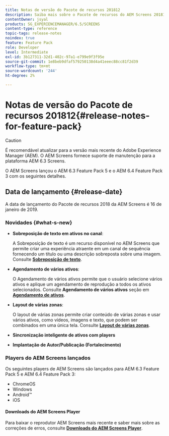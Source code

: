 ```yaml
---
title: Notas de versão do Pacote de recursos 201812
description: Saiba mais sobre o Pacote de recursos do AEM Screens 201812, lançado em 16 de janeiro de 2019.
contentOwner: jsyal
products: SG_EXPERIENCEMANAGER/6.5/SCREENS
content-type: reference
topic-tags: release-notes
noindex: true
feature: Feature Pack
role: Developer
level: Intermediate
exl-id: 3b127311-32d1-402c-97a1-e799e9f3f95e
source-git-commit: 1e8beb9dfaf579250138d4a41eeec88cc81f2d39
workflow-type: tm+mt
source-wordcount: '244'
ht-degree: 2%

---
```


# Notas de versão do Pacote de recursos 201812{#release-notes-for-feature-pack}

>[!CAUTION]
>
>É recomendável atualizar para a versão mais recente do Adobe Experience Manager (AEM). O AEM Screens fornece suporte de manutenção para a plataforma AEM 6.3 Screens.

O AEM Screens lançou o AEM 6.3 Feature Pack 5 e o AEM 6.4 Feature Pack 3 com os seguintes detalhes.

## Data de lançamento {#release-date}

A data de lançamento do Pacote de recursos 2018 da AEM Screens é 16 de janeiro de 2019.

### Novidades {#what-s-new}

* **Sobreposição de texto em ativos no canal**:

  A Sobreposição de texto é um recurso disponível no AEM Screens que permite criar uma experiência atraente em um canal de sequência fornecendo um título ou uma descrição sobreposta sobre uma imagem. Consulte [**Sobreposição de texto**](text-overlay.md).

* **Agendamento de vários ativos**:

  O Agendamento de vários ativos permite que o usuário selecione vários ativos e aplique um agendamento de reprodução a todos os ativos selecionados. Consulte **Agendamento de vários ativos** seção em **[Agendamento de ativos](asset-level-scheduling.md)**.

* **Layout de várias zonas**:

  O layout de várias zonas permite criar conteúdo de várias zonas e usar vários ativos, como vídeos, imagens e texto, que podem ser combinados em uma única tela. Consulte **[Layout de várias zonas](multi-zone-layout-aem-screens.md)**.

* **Sincronização inteligente de ativos com players**
* **Implantação de Autor/Publicação (Fortalecimento)**

### Players do AEM Screens lançados

Os seguintes players de AEM Screens são lançados para AEM 6.3 Feature Pack 5 e AEM 6.4 Feature Pack 3:

* ChromeOS
* Windows
* Android™
* iOS

#### Downloads do AEM Screens Player

Para baixar o reprodutor AEM Screens mais recente e saber mais sobre as correções de erros, consulte [**Downloads do AEM Screens Player**](https://download.macromedia.com/screens/).
